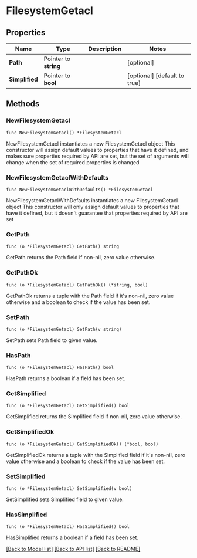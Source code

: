 # FilesystemGetacl

## Properties

Name | Type | Description | Notes
------------ | ------------- | ------------- | -------------
**Path** | Pointer to **string** |  | [optional] 
**Simplified** | Pointer to **bool** |  | [optional] [default to true]

## Methods

### NewFilesystemGetacl

`func NewFilesystemGetacl() *FilesystemGetacl`

NewFilesystemGetacl instantiates a new FilesystemGetacl object
This constructor will assign default values to properties that have it defined,
and makes sure properties required by API are set, but the set of arguments
will change when the set of required properties is changed

### NewFilesystemGetaclWithDefaults

`func NewFilesystemGetaclWithDefaults() *FilesystemGetacl`

NewFilesystemGetaclWithDefaults instantiates a new FilesystemGetacl object
This constructor will only assign default values to properties that have it defined,
but it doesn't guarantee that properties required by API are set

### GetPath

`func (o *FilesystemGetacl) GetPath() string`

GetPath returns the Path field if non-nil, zero value otherwise.

### GetPathOk

`func (o *FilesystemGetacl) GetPathOk() (*string, bool)`

GetPathOk returns a tuple with the Path field if it's non-nil, zero value otherwise
and a boolean to check if the value has been set.

### SetPath

`func (o *FilesystemGetacl) SetPath(v string)`

SetPath sets Path field to given value.

### HasPath

`func (o *FilesystemGetacl) HasPath() bool`

HasPath returns a boolean if a field has been set.

### GetSimplified

`func (o *FilesystemGetacl) GetSimplified() bool`

GetSimplified returns the Simplified field if non-nil, zero value otherwise.

### GetSimplifiedOk

`func (o *FilesystemGetacl) GetSimplifiedOk() (*bool, bool)`

GetSimplifiedOk returns a tuple with the Simplified field if it's non-nil, zero value otherwise
and a boolean to check if the value has been set.

### SetSimplified

`func (o *FilesystemGetacl) SetSimplified(v bool)`

SetSimplified sets Simplified field to given value.

### HasSimplified

`func (o *FilesystemGetacl) HasSimplified() bool`

HasSimplified returns a boolean if a field has been set.


[[Back to Model list]](../README.md#documentation-for-models) [[Back to API list]](../README.md#documentation-for-api-endpoints) [[Back to README]](../README.md)


